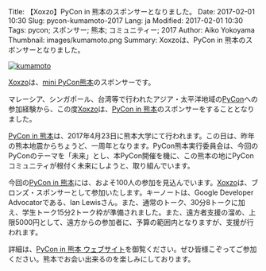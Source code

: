 Title: 【Xoxzo】PyCon in 熊本のスポンサーとなりました。
Date: 2017-02-01 10:30
Slug: pycon-kumamoto-2017
Lang: ja
Modified: 2017-02-01 10:30
Tags: pycon; スポンサー; 熊本; コミュニティー; 2017
Author: Aiko Yokoyama
Thumbnail: images/kumamoto.png
Summary: Xoxzoは、PyCon in 熊本のスポンサーとなりました。


[![kumamoto]({filename}/images/kumamoto.png)](http://kumamoto.pycon.jp/)

[Xoxzo](https://www.xoxzo.com/ja/)は、[mini PyCon熊本](http://kumamoto.pycon.jp/)のスポンサーです。

マレーシア、シンガポール、台湾等で行われたアジア・太平洋地域の[PyCon](http://www.pycon.org/)への参加経験から、この度[Xoxzo](https://www.xoxzo.com/ja/)は、[PyCon in 熊本](http://kumamoto.pycon.jp/)のスポンサーをすることとなりました。

[PyCon in 熊本](http://kumamoto.pycon.jp/)は、2017年4月23日に熊本大学にて行われます。この日は、昨年の熊本地震からちょうど、一周年となります。PyCon熊本実行委員会は、今回のPyConのテーマを「未来」とし、本PyCon開催を機に、この熊本の地にPyConコミュニティが根付く未来にしようと、取り組んでいます。

今回の[PyCon in 熊本](http://kumamoto.pycon.jp/)には、およそ100人の参加を見込んでいます。[Xoxzo](https://www.xoxzo.com/ja/)は、ブロンズ・スポンサーとして参加いたします。キーノートは、Google Developer Advocatorである、Ian Lewisさん。また、通常のトーク、30分8トークに加え、学生トーク15分2トーク枠が準備されました。また、遠方者支援の溜め、上限5000円として、遠方からの参加者に、予算の範囲内となりますが、支援が行われます。

詳細は、[PyCon in 熊本 ウェブサイト](http://kumamoto.pycon.jp/)を御覧ください。ぜひ皆様こぞってご参加ください。熊本でお会い出来るのを楽しみにしております。
